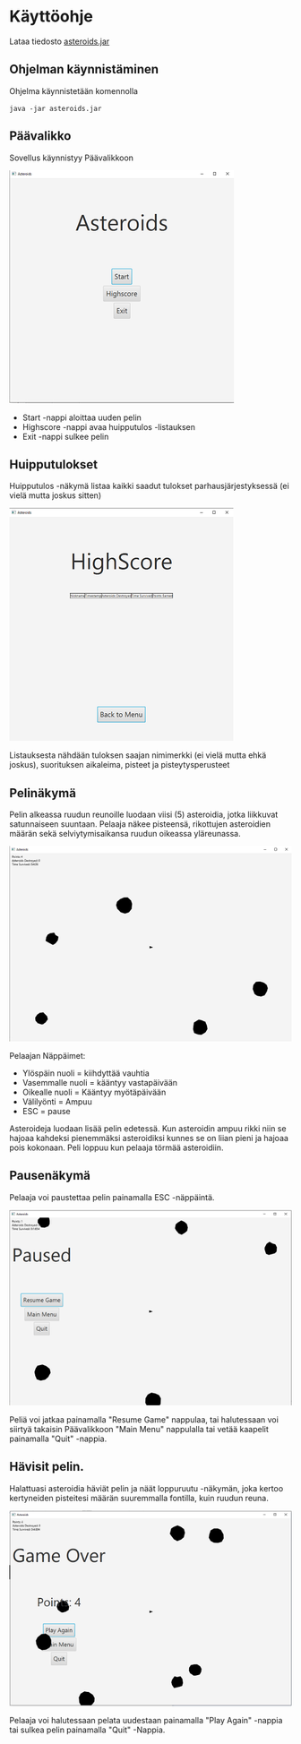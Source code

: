 # Käyttöohje
Lataa tiedosto [asteroids.jar](https://github.com/KalliMiika/ot-harjoitusty-/releases/download/viikko5/Asteroids.jar)

## Ohjelman käynnistäminen

Ohjelma käynnistetään komennolla 

```
java -jar asteroids.jar
```

## Päävalikko

Sovellus käynnistyy Päävalikkoon

<img src="https://github.com/KalliMiika/ot-harjoitusty-/blob/master/dokumentointi/images/mainmenu.png">

- Start -nappi aloittaa uuden pelin
- Highscore -nappi avaa huipputulos -listauksen
- Exit -nappi sulkee pelin

## Huipputulokset

Huipputulos -näkymä listaa kaikki saadut tulokset parhausjärjestyksessä (ei vielä mutta joskus sitten)

<img src="https://github.com/KalliMiika/ot-harjoitusty-/blob/master/dokumentointi/images/highscore.png">

Listauksesta nähdään tuloksen saajan nimimerkki (ei vielä mutta ehkä joskus), suorituksen aikaleima, pisteet ja pisteytysperusteet

## Pelinäkymä

Pelin alkeassa ruudun reunoille luodaan viisi (5) asteroidia, jotka liikkuvat satunnaiseen suuntaan.
Pelaaja näkee pisteensä, rikottujen asteroidien määrän sekä selviytymisaikansa ruudun oikeassa yläreunassa.

<img src="https://github.com/KalliMiika/ot-harjoitusty-/blob/master/dokumentointi/images/peli.png">

Pelaajan Näppäimet:

- Ylöspäin nuoli 	= kiihdyttää vauhtia
- Vasemmalle nuoli 	= kääntyy vastapäivään
- Oikealle nuoli 	= Kääntyy myötäpäivään
- Välilyönti 		= Ampuu
- ESC				= pause

Asteroideja luodaan lisää pelin edetessä. Kun asteroidin ampuu rikki niin se hajoaa kahdeksi pienemmäksi asteroidiksi
kunnes se on liian pieni ja hajoaa pois kokonaan.
Peli loppuu kun pelaaja törmää asteroidiin.

## Pausenäkymä

Pelaaja voi paustettaa pelin painamalla ESC -näppäintä.

<img src="https://github.com/KalliMiika/ot-harjoitusty-/blob/master/dokumentointi/images/paused.png">

Peliä voi jatkaa painamalla "Resume Game" nappulaa, tai halutessaan voi siirtyä takaisin Päävalikkoon "Main Menu" nappulalla tai
vetää kaapelit painamalla "Quit" -nappia.

## Hävisit pelin.

Halattuasi asteroidia häviät pelin ja näät loppuruutu -näkymän, joka kertoo kertyneiden pisteitesi määrän suuremmalla fontilla, kuin ruudun reuna.

<img src="https://github.com/KalliMiika/ot-harjoitusty-/blob/master/dokumentointi/images/havisitpelin.png">

Pelaaja voi halutessaan pelata uudestaan painamalla "Play Again" -nappia tai sulkea pelin painamalla "Quit" -Nappia.